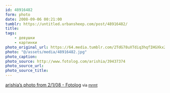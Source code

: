 ```yaml
---
id: 48916482
form: photo
date: 2008-09-06 00:21:00
tumblr: https://untitled.urbansheep.com/post/48916482/
title:
tags:
    - девушки
    - картинки
photo_original_url: https://64.media.tumblr.com/2TdG78uXTdiq3hqfIHGXkx29_500.jpg
photo: "@/assets/media/48916482.jpg"
photo_caption:
photo_source: http://www.fotolog.com/arishia/39437374
photo_source_url:
photo_source_title:
---
```


<p><a href="http://www.fotolog.com/arishia/39437374">arishia’s photo from 2/1/08 - Fotolog</a> <small>via <a href="http://mrmt.tumblr.com/post/48908511/arishias-photo-from-2-1-08-fotolog">mrmt</a></small></p>
